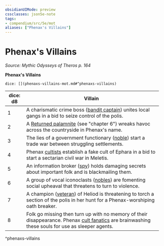 ```yaml
---
obsidianUIMode: preview
cssclasses: json5e-note
tags:
- compendium/src/5e/mot
aliases: ["Phenax's Villains"]
---
```

# Phenax's Villains
*Source: Mythic Odysseys of Theros p. 164* 

**Phenax's Villains**

`dice: [](phenaxs-villains-mot.md#^phenaxs-villains)`

| dice: d8 | Villain |
|----------|---------|
| 1 | A charismatic crime boss ([bandit captain](/3-Mechanics/CLI/bestiary/humanoid/bandit-captain.md)) unites local gangs in a bid to seize control of the polis. |
| 2 | A [Returned palamnite](/3-Mechanics/CLI/bestiary/undead/returned-palamnite-mot.md) (see "chapter 6") wreaks havoc across the countryside in Phenax's name. |
| 3 | The lies of a government functionary ([noble](/3-Mechanics/CLI/bestiary/humanoid/noble.md)) start a trade war between struggling settlements. |
| 4 | Phenax [cultists](/3-Mechanics/CLI/bestiary/humanoid/cultist.md) establish a fake cult of Ephara in a bid to start a sectarian civil war in Meletis. |
| 5 | An information broker ([spy](/3-Mechanics/CLI/bestiary/humanoid/spy.md)) holds damaging secrets about important folk and is blackmailing them. |
| 6 | A group of vocal iconoclasts ([nobles](/3-Mechanics/CLI/bestiary/humanoid/noble.md)) are fomenting social upheaval that threatens to turn to violence. |
| 7 | A champion ([veteran](/3-Mechanics/CLI/bestiary/humanoid/veteran.md)) of Heliod is threatening to torch a section of the polis in her hunt for a Phenax-worshiping oath breaker. |
| 8 | Folk go missing then turn up with no memory of their disappearance. Phenax [cult fanatics](/3-Mechanics/CLI/bestiary/humanoid/cult-fanatic.md) are brainwashing these souls for use as sleeper agents. |
^phenaxs-villains